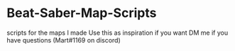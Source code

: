 # Beat-Saber-Map-Scripts
scripts for the maps I made
Use this as inspiration if you want
DM me if you have questions (Mart#1169 on discord)
